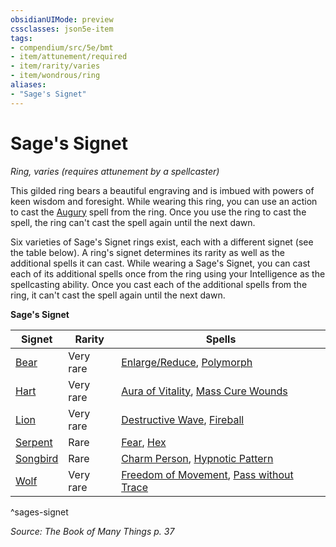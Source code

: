 ```yaml
---
obsidianUIMode: preview
cssclasses: json5e-item
tags:
- compendium/src/5e/bmt
- item/attunement/required
- item/rarity/varies
- item/wondrous/ring
aliases: 
- "Sage's Signet"
---
```

# Sage's Signet
*Ring, varies (requires attunement by a spellcaster)*  


This gilded ring bears a beautiful engraving and is imbued with powers of keen wisdom and foresight. While wearing this ring, you can use an action to cast the [Augury](5E2014官方资源/spells/augury.md) spell from the ring. Once you use the ring to cast the spell, the ring can't cast the spell again until the next dawn.

Six varieties of Sage's Signet rings exist, each with a different signet (see the table below). A ring's signet determines its rarity as well as the additional spells it can cast. While wearing a Sage's Signet, you can cast each of its additional spells once from the ring using your Intelligence as the spellcasting ability. Once you cast each of the additional spells from the ring, it can't cast the spell again until the next dawn.

**Sage's Signet**

| Signet | Rarity | Spells |
|--------|--------|--------|
| [Bear](5E2014官方资源/items/sages-signet-bear-bmt.md) | Very rare | [Enlarge/Reduce](5E2014官方资源/spells/enlarge-reduce.md), [Polymorph](5E2014官方资源/spells/polymorph.md) |
| [Hart](5E2014官方资源/items/sages-signet-hart-bmt.md) | Very rare | [Aura of Vitality](5E2014官方资源/spells/aura-of-vitality.md), [Mass Cure Wounds](5E2014官方资源/spells/mass-cure-wounds.md) |
| [Lion](5E2014官方资源/items/sages-signet-lion-bmt.md) | Very rare | [Destructive Wave](5E2014官方资源/spells/destructive-wave.md), [Fireball](5E2014官方资源/spells/fireball.md) |
| [Serpent](5E2014官方资源/items/sages-signet-serpent-bmt.md) | Rare | [Fear](5E2014官方资源/spells/fear.md), [Hex](5E2014官方资源/spells/hex.md) |
| [Songbird](5E2014官方资源/items/sages-signet-songbird-bmt.md) | Rare | [Charm Person](5E2014官方资源/spells/charm-person.md), [Hypnotic Pattern](5E2014官方资源/spells/hypnotic-pattern.md) |
| [Wolf](5E2014官方资源/items/sages-signet-wolf-bmt.md) | Very rare | [Freedom of Movement](5E2014官方资源/spells/freedom-of-movement.md), [Pass without Trace](5E2014官方资源/spells/pass-without-trace.md) |
^sages-signet

*Source: The Book of Many Things p. 37*